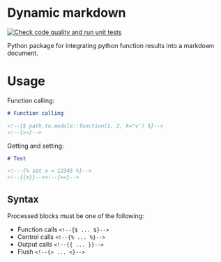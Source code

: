 # Dynamic markdown

[![Check code quality and run unit tests](https://github.com/mahdilamb/dynamic-markdown/actions/workflows/code-quality-and-tests.yaml/badge.svg)](https://github.com/mahdilamb/dynamic-markdown/actions/workflows/code-quality-and-tests.yaml)

Python package for integrating python function results into a markdown document.

# Usage

Function calling:

```markdown
# Function calling

<!--{$ path.to.module::function(1, 2, k='v') $}-->
<!--{><}-->


```

Getting and setting:

```markdown
# Test

<!---{% set x = 12345 %}-->
<!--{{x}}--><!--{><}-->
```

## Syntax

Processed blocks must be one of the following:

* Function calls `<!--{$ ... $}-->`
* Control calls `<!--{% ... %}-->`
* Output calls `<!--{{ ... }}-->`
* Flush `<!--{> ... <}-->`
